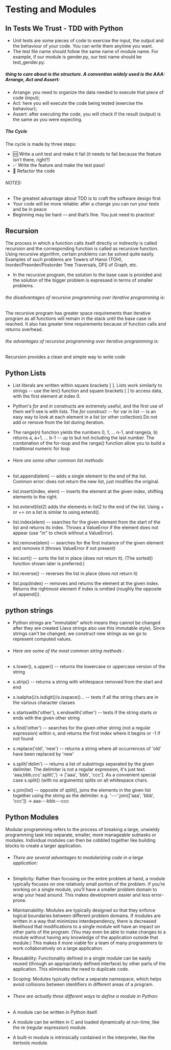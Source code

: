 # Testing and Modules

## In Tests We Trust - TDD with Python
- Unit tests are some pieces of code to exercise the input, the output and the behaviour of your code. You can write them anytime you want.
- The test file name should follow the same name of module name. For example, if our module is gender.py, our test name should be test_gender.py. 

##### thing to care about is the structure. A convention widely used is the AAA: Arrange, Act and Assert:
- Arrange: you need to organize the data needed to execute that piece of code (input);
- Act: here you will execute the code being tested (exercise the behaviour);
- Assert: after executing the code, you will check if the result (output) is the same as you were expecting.

##### The Cycle
The cycle is made by three steps:
- 🆘 Write a unit test and make it fail (it needs to fail because the feature isn’t there, right?)
- ✅ Write the feature and make the test pass! 
- 🔵 Refactor the code

###### NOTES:
- The greatest advantage about TDD is to craft the software design first
- Your code will be more reliable: after a change you can run your tests and be in peace
- Beginning may be hard — and that’s fine. You just need to practice!

## Recursion
The process in which a function calls itself directly or indirectly is called recursion and the corresponding function is called as recursive function. Using recursive algorithm, certain problems can be solved quite easily. Examples of such problems are Towers of Hanoi (TOH), Inorder/Preorder/Postorder Tree Traversals, DFS of Graph, etc.

- In the recursive program, the solution to the base case is provided and the solution of the bigger problem is expressed in terms of smaller problems.

###### the disadvantages of recursive programming over iterative programming is:
The recursive program has greater space requirements than iterative program as all functions will remain in the stack until the base case is reached. It also has greater time requirements because of function calls and returns overhead.

###### the advantages of recursive programming over iterative programming is:
Recursion provides a clean and simple way to write code

## Python Lists
- List literals are written within square brackets [ ]. Lists work similarly to strings -- use the len() function and square brackets [ ] to access data, with the first element at index 0.

- Python's *for* and *in* constructs are extremely useful, and the first use of them we'll see is with lists. The *for* construct -- for var in list -- is an easy way to look at each element in a list (or other collection).Do not add or remove from the list during iteration.

- The range(n) function yields the numbers 0, 1, ... n-1, and range(a, b) returns a, a+1, ... b-1 -- up to but not including the last number. The combination of the for-loop and the range() function allow you to build a traditional numeric for loop

- ###### Here are some other common list methods:

- list.append(elem) -- adds a single element to the end of the list. Common error: does not return the new list, just modifies the original.
- list.insert(index, elem) -- inserts the element at the given index, shifting elements to the right.
- list.extend(list2) adds the elements in list2 to the end of the list. Using + or += on a list is similar to using extend().
- list.index(elem) -- searches for the given element from the start of the list and returns its index. Throws a ValueError if the element does not appear (use "in" to check without a ValueError).
- list.remove(elem) -- searches for the first instance of the given element and removes it (throws ValueError if not present)
- list.sort() -- sorts the list in place (does not return it). (The sorted() function shown later is preferred.)
- list.reverse() -- reverses the list in place (does not return it)
- list.pop(index) -- removes and returns the element at the given index. Returns the rightmost element if index is omitted (roughly the opposite of append()).

## python strings
- Python strings are "immutable" which means they cannot be changed after they are created (Java strings also use this immutable style). Since strings can't be changed, we construct new strings as we go to represent computed values.

- ###### Here are some of the most common string methods :
- s.lower(), s.upper() -- returns the lowercase or uppercase version of the string

- s.strip() -- returns a string with whitespace removed from the start and end

- s.isalpha()/s.isdigit()/s.isspace()... -- tests if all the string chars are in the various character classes

- s.startswith('other'), s.endswith('other') -- tests if the string starts or ends with the given other string

- s.find('other') -- searches for the given other string (not a regular expression) within s, and returns the first index where it begins or -1 if not found

- s.replace('old', 'new') -- returns a string where all occurrences of 'old' have been replaced by 'new'

- s.split('delim') -- returns a list of substrings separated by the given delimiter. The delimiter is not a regular expression, it's just text. 'aaa,bbb,ccc'.split(',') -> ['aaa', 'bbb', 'ccc']. As a convenient special case s.split() (with no arguments) splits on all whitespace chars.

- s.join(list) -- opposite of split(), joins the elements in the given list together using the string as the delimiter. e.g. '---'.join(['aaa', 'bbb', 'ccc']) -> aaa---bbb---ccc

## Python Modules
Modular programming refers to the process of breaking a large, unwieldy programming task into separate, smaller, more manageable subtasks or modules. Individual modules can then be cobbled together like building blocks to create a larger application.

- ###### There are several advantages to modularizing code in a large application:
- Simplicity: Rather than focusing on the entire problem at hand, a module typically focuses on one relatively small portion of the problem. If you’re working on a single module, you’ll have a smaller problem domain to wrap your head around. This makes development easier and less error-prone.
- Maintainability: Modules are typically designed so that they enforce logical boundaries between different problem domains. If modules are written in a way that minimizes interdependency, there is decreased likelihood that modifications to a single module will have an impact on other parts of the program. (You may even be able to make changes to a module without having any knowledge of the application outside that module.) This makes it more viable for a team of many programmers to work collaboratively on a large application.
- Reusability: Functionality defined in a single module can be easily reused (through an appropriately defined interface) by other parts of the application. This eliminates the need to duplicate code.
- Scoping: Modules typically define a separate namespace, which helps avoid collisions between identifiers in different areas of a program.

- ###### There are actually three different ways to define a module in Python:
- A module can be written in Python itself.
- A module can be written in C and loaded dynamically at run-time, like the re (regular expression) module.
- A built-in module is intrinsically contained in the interpreter, like the itertools module.
